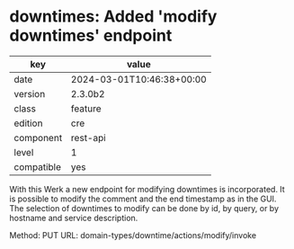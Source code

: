 [//]: # (werk v2)
# downtimes: Added 'modify downtimes' endpoint

key        | value
---------- | ---
date       | 2024-03-01T10:46:38+00:00
version    | 2.3.0b2
class      | feature
edition    | cre
component  | rest-api
level      | 1
compatible | yes

With this Werk a new endpoint for modifying downtimes is incorporated.
It is possible to modify the comment and the end timestamp as in the GUI.
The selection of downtimes to modify can be done by id, by query, or by
hostname and service description.

Method: PUT
URL: domain-types/downtime/actions/modify/invoke
